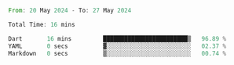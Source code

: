 <!--START_SECTION:waka-->

```rust
From: 20 May 2024 - To: 27 May 2024

Total Time: 16 mins

Dart       16 mins         ████████████████████████▒   96.89 %
YAML       0 secs          ▓░░░░░░░░░░░░░░░░░░░░░░░░   02.37 %
Markdown   0 secs          ▒░░░░░░░░░░░░░░░░░░░░░░░░   00.74 %
```

<!--END_SECTION:waka-->
